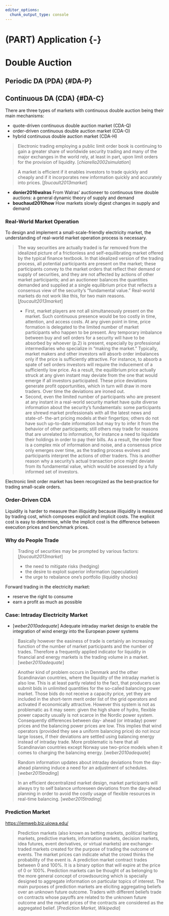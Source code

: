 ```yaml
---
editor_options:
  chunk_output_type: console
---
```


# (PART) Application {-}

# Double Auction



## Periodic DA (PDA) {#DA-P}



## Continuous DA (CDA) {#DA-C}

There are three types of markets with continuous double auction being their main mechanisms:

- quote-driven continuous double auction market (CDA-Q)
- order-driven continuous double auction market (CDA-O)
- hybrid continuous double auction market (CDA-H)

> Electronic trading employing a public limit order book is continuing to gain a greater share of worldwide security trading and many of the major exchanges in the world rely, at least in part, upon limit orders for the provision of liquidity. [_chiarella2002simulation_]

> A market is efficient if it enables investors to trade quickly and cheaply and if it incorporates new information quickly and accurately into prices. [_foucault2013market_]

- __donier2016walras__ From Walras’ auctioneer to continuous time double auctions: a general dynamic theory of supply and demand
- __bouchaud2010how__ How markets slowly digest changes in supply and demand

### Real-World Market Operation

To design and implement a small-scale-friendly electricity market, the understanding of real-world market operation process is necessary.

> The way securities are actually traded is far removed from the idealized picture of a frictionless and self-equilibrating market offered by the typical finance textbook. In that idealized version of the trading process, all potential participants are present on the market; these participants convey to the market orders that reflect their demand or supply of securities, and they are not affected by actions of other market participants; and an auctioneer balances the quantities demanded and supplied at a single equilibrium price that reflects a consensus view of the security’s “fundamental value.” Real-world markets do not work like this, for two main reasons. [_foucault2013market_]
> - First, market players are not all simultaneously present on the market. Such continuous presence would be too costly in time, attention, and access costs. At any given point in time, price formation is delegated to the limited number of market participants who happen to be present. Any temporary imbalance between buy and sell orders for a security will have to be absorbed by whoever (p.2) is present, especially by professional intermediaries who specialize in “making the market.” Typically, market makers and other investors will absorb order imbalances only if the price is sufficiently attractive. For instance, to absorb a spate of sell orders investors will require the inducement of a sufficiently low price. As a result, the equilibrium price actually struck at any given instant may deviate from the one that would emerge if all investors participated. These price deviations generate profit opportunities, which in turn will draw in more traders. Over time the deviations are ironed out.
> - Second, even the limited number of participants who are present at any instant in a real-world security market have quite diverse information about the security’s fundamentals: some participants are shrewd market professionals with all the latest news and state-of- the-art pricing models at their fingertips; others do not have such up-to-date information but may try to infer it from the behavior of other participants; still others may trade for reasons that are unrelated to information, for instance a need to liquidate their holdings in order to pay their bills. As a result, the order flow is a complex mix of information and noise, and a consensus price only emerges over time, as the trading process evolves and participants interpret the actions of other traders. This is another reason why a security’s actual transaction price might deviate from its fundamental value, which would be assessed by a fully informed set of investors.

Electronic limit order market has been recognized as the best‐practice for trading small-scale orders.

### Order-Driven CDA

Liquidity is harder to measure than illiquidity because illiquidity is measured by trading cost, which composes explicit and implicit costs. The explicit cost is easy to determine, while the implicit cost is the difference between execution prices and benchmark prices.

### Why do People Trade

> Trading of securities may be prompted by various factors: [_foucault2013market_]
> - the need to mitigate risks (hedging)
> - the desire to exploit superior information (speculation)
> - the urge to rebalance one’s portfolio (liquidity shocks)

Forward trading in the electricity market:
- reserve the right to consume
- earn a profit as much as possible

### Case: Intraday Electricity Market

- [_weber2010adequate_] Adequate intraday market design to enable the integration of wind energy into the European power systems

> Basically however the easiness of trade is certainly an increasing function of the number of market participants and the number of trades. Therefore a frequently applied indicator for liquidity in financial and energy markets is the trading volume in a market. [_weber2010adequate_]

> Another kind of problem occurs in Denmark and the other Scandinavian countries, where the liquidity of the intraday market is also low. This is at least partly related to the fact, that producers can submit bids in unlimited quantities for the so-called balancing power market. Those bids do not receive a capacity price, yet they are included in the short-term merit order list of the grid operators and activated if economically attractive. However this system is not as problematic as it may seem: given the high share of hydro, flexible power capacity usually is not scarce in the Nordic power system. Consequently differences between day- ahead (or intraday) power prices and the balancing power prices are low. This implies that wind operators (provided they see a uniform balancing price) do not incur large losses, if their deviations are settled using balancing energy instead of intraday trade. More problematic is here that all Scandinavian countries except Norway use two-price models when it comes to charging the balancing energy. [_weber2010adequate_]

> Random information updates about intraday deviations from the day-ahead planning induce a need for an adjustment of schedules. [_weber2015trading_]

> In an efficient decentralized market design, market participants will always try to self balance unforeseen deviations from the day-ahead planning in order to avoid the costly usage of flexible resources in real-time balancing. [_weber2015trading_]

### Prediction Market

https://iemweb.biz.uiowa.edu/

> Prediction markets (also known as betting markets, political betting markets, predictive markets, information markets, decision markets, idea futures, event derivatives, or virtual markets) are exchange-traded markets created for the purpose of trading the outcome of events. The market prices can indicate what the crowd thinks the probability of the event is. A prediction market contract trades between 0 and 100%. It is a binary option that will expire at the price of 0 or 100%. Prediction markets can be thought of as belonging to the more general concept of crowdsourcing which is specially designed to aggregate information on particular topics of interest. The main purposes of prediction markets are eliciting aggregating beliefs over an unknown future outcome. Traders with different beliefs trade on contracts whose payoffs are related to the unknown future outcome and the market prices of the contracts are considered as the aggregated belief. [_Prediction Market, Wikipedia_]
